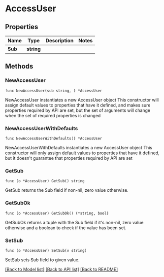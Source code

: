 # AccessUser

## Properties

Name | Type | Description | Notes
------------ | ------------- | ------------- | -------------
**Sub** | **string** |  | 

## Methods

### NewAccessUser

`func NewAccessUser(sub string, ) *AccessUser`

NewAccessUser instantiates a new AccessUser object
This constructor will assign default values to properties that have it defined,
and makes sure properties required by API are set, but the set of arguments
will change when the set of required properties is changed

### NewAccessUserWithDefaults

`func NewAccessUserWithDefaults() *AccessUser`

NewAccessUserWithDefaults instantiates a new AccessUser object
This constructor will only assign default values to properties that have it defined,
but it doesn't guarantee that properties required by API are set

### GetSub

`func (o *AccessUser) GetSub() string`

GetSub returns the Sub field if non-nil, zero value otherwise.

### GetSubOk

`func (o *AccessUser) GetSubOk() (*string, bool)`

GetSubOk returns a tuple with the Sub field if it's non-nil, zero value otherwise
and a boolean to check if the value has been set.

### SetSub

`func (o *AccessUser) SetSub(v string)`

SetSub sets Sub field to given value.



[[Back to Model list]](../README.md#documentation-for-models) [[Back to API list]](../README.md#documentation-for-api-endpoints) [[Back to README]](../README.md)


